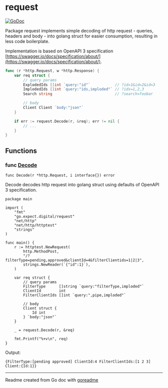 # request

[![GoDoc](https://img.shields.io/badge/pkg.go.dev-doc-blue)](http://pkg.go.dev/github.com/expect-digital/go-request)

Package request implements simple decoding of http request - queries, headers and body - into golang struct
for easier consumption, resulting in less code boilerplate.

Implementation is based on OpenAPI 3 specification [https://swagger.io/docs/specification/about/](https://swagger.io/docs/specification/about/).

```go
func (r *http.Request, w *http.Response) {
	var req struct {
		// query params
		ExplodedIds []int `query:"id"`           // ?id=1&id=2&id=3
		ImplodedIds []int `query:"ids,imploded"` // ?ids=1,2,3
		Search string                            // ?search=foobar

		// body
		Client Client `body:"json"`
	}

	if err := request.Decode(r, &req); err != nil {
		// ...
	}
}
```

## Functions

### func [Decode](/request.go#L76)

`func Decode(r *http.Request, i interface{}) error`

Decode decodes http request into golang struct using defaults of OpenAPI 3 specification.

```golang
package main

import (
	"fmt"
	"go.expect.digital/request"
	"net/http"
	"net/http/httptest"
	"strings"
)

func main() {
	r := httptest.NewRequest(
		http.MethodPost,
		"/?filterType=pending,approved&clientId=4&filterClientids=1|2|3",
		strings.NewReader(`{"id":1}`),
	)

	var req struct {
		// query params
		FilterType      []string `query:"filterType,imploded"`
		ClientId        int
		FilterClientIds []int `query:",pipe,imploded"`

		// body
		Client struct {
			Id int
		} `body:"json"`
	}

	_ = request.Decode(r, &req)

	fmt.Printf("%+v\n", req)
}

```

 Output:

```
{FilterType:[pending approved] ClientId:4 FilterClientIds:[1 2 3] Client:{Id:1}}
```

---
Readme created from Go doc with [goreadme](https://github.com/posener/goreadme)
